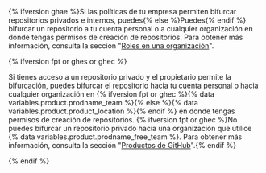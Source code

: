 {% ifversion ghae %}Si las políticas de tu empresa permiten bifurcar repositorios privados e internos, puedes{% else %}Puedes{% endif %} bifurcar un repositorio a tu cuenta personal o a cualquier organización en donde tengas permisos de creación de repositorios. Para obtener más información, consulta la sección "[Roles en una organización](/organizations/managing-peoples-access-to-your-organization-with-roles/roles-in-an-organization)".

{% ifversion fpt or ghes or ghec %}

Si tienes acceso a un repositorio privado y el propietario permite la bifurcación, puedes bifurcar el repositorio hacia tu cuenta personal o hacia cualquier organización en {% ifversion fpt or ghec %}{% data variables.product.prodname_team %}{% else %}{% data variables.product.product_location %}{% endif %} en donde tengas permisos de creación de repositorios. {% ifversion fpt or ghec %}No puedes bifurcar un repositorio privado hacia una organización que utilice {% data variables.product.prodname_free_team %}. Para obtener más información, consulta la sección "[Productos de GitHub](/articles/githubs-products)".{% endif %}

{% endif %}
